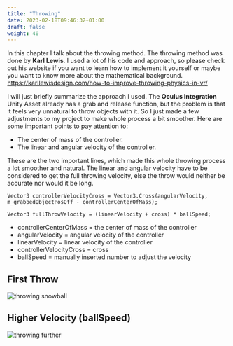 ```yaml
---
title: "Throwing"
date: 2023-02-18T09:46:32+01:00
draft: false
weight: 40
---
```


In this chapter I talk about the throwing method.
The throwing method was done by **Karl Lewis**. I used a lot of his code and approach, so
please check out his website if you want to learn how to implement it yourself or maybe you want to know more about the mathematical background. <br>
https://karllewisdesign.com/how-to-improve-throwing-physics-in-vr/<br>

I will just briefly summarize the approach I used. 
The **Oculus Integration** Unity Asset already has a grab and release function, but the problem is that it feels very unnatural to throw objects with it.
So I just made a few adjustments to my project to make whole process a bit smoother.
Here are some important points to pay attention to:

* The center of mass of the controller.
* The linear and angular velocity of the controller.

These are the two important lines, which made this whole throwing process a lot smoother and natural.
The linear and angular velocity have to be considered to get the full throwing velocity, else the throw would neither be accurate nor would it be long.
```
Vector3 controllerVelocityCross = Vector3.Cross(angularVelocity, m_grabbedObjectPosOff - controllerCenterOfMass);
```
```
Vector3 fullThrowVelocity = (linearVelocity + cross) * ballSpeed;
```

* controllerCenterOfMass = the center of mass of the controller
* angularVelocity = angular velocity of the controller
* linearVelocity = linear velocity of the controller
* controllerVelocityCross = cross
* ballSpeed = manually inserted number to adjust the velocity

## First Throw

![throwing snowball](https://raw.githubusercontent.com/Lithanel/Lithanel_page/master/images/throw/throwing_snowball.gif)

## Higher Velocity (ballSpeed)

![throwing further](https://raw.githubusercontent.com/Lithanel/Lithanel_page/master/images/throw/throwing_further.gif)